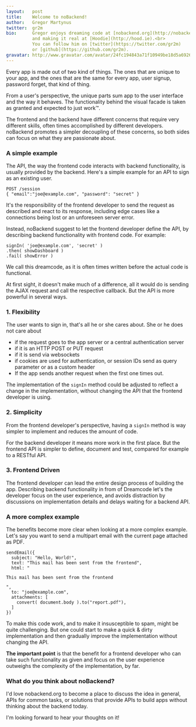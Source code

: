 ```yaml
---
layout:   post
title:    Welcome to noBackend!
author:   Gregor Martynus
twitter:  gr2m
bio:      Gregor enjoys dreaming code at [nobackend.org](http://nobackend.org)
          and making it real at [Hoodie](http://hood.ie).<br>
          You can follow him on [twitter](https://twitter.com/gr2m)
          or [github](https://github.com/gr2m).
gravatar: http://www.gravatar.com/avatar/24fc194843a71f10949be18d5a692682
---
```


Every app is made out of two kind of things. The ones that are unique to your app, and the ones that are the same for every app, user signup, password forget, that kind of thing.

From a user's perspective, the unique parts sum app to the user interface and the way it behaves. The functionality behind the visual facade is taken as granted and expected to just work™.

The frontend and the backend have different concerns that require very different skills, often times accomplished by different developers. noBackend promotes a simpler decoupling of these concerns, so both sides can focus on what they are passionate about.


### A simple example

The API, the way the frontend code interacts with backend functionality, is usually provided by the backend. Here's a simple example for an API to sign as an existing user.

<pre><code class="language-bash">POST /session
{ "email":"joe@example.com", "password": "secret" }</code></pre>

It's the responsibility of the frontend developer to send the request as described and react to its response, including edge cases like a connections being lost or an unforeseen server error.

Instead, noBackend suggest to let the frontend developer define the API, by describing backend functionality with frontend code. For example:

<pre><code class="language-javascript">signIn( 'joe@example.com', 'secret' )
.then( showDashboard )
.fail( showError )
</code></pre>

We call this dreamcode, as it is often times written before the actual code is functional.

At first sight, it doesn't make much of a difference, all it would do is sending the AJAX request and call the respective callback. But the API is more powerful in several ways.

### 1. Flexibility 

The user wants to sign in, that's all he or she cares about.
She or he does not care about

- if the request goes to the app server or a central authentication server
- if it is an HTTP POST or PUT request
- if it is send via websockets
- if cookies are used for authentication, or session IDs send as query parameter or as a custom header
- If the app sends another request when the first one times out.

The implementation of the `signIn` method could be adjusted to reflect a change in the implementation, without changing the API that the frontend developer is using. 

### 2. Simplicity

From the frontend developer's perspective, having a `signIn` method is way simpler to implement and reduces the amount of code.

For the backend developer it means more work in the first place. But the frontend API is simpler to define, document and test, compared for example to a RESTful API.

### 3. Frontend Driven

The frontend developer can lead the entire design process of building the app. Describing backend functionality in from of Dreamcode let's the developer focus on the user experience, and avoids distraction by discussions on implementation details and delays waiting for a backend API.

### A more complex example

The benefits become more clear when looking at a more complex example. Let's say you want to send a multipart email with the current page attached as PDF.

<pre><code class="language-javascript">sendEmail({
  subject: "Hello, World!",
  text: "This mail has been sent from the frontend",
  html: "<p>This mail has been sent from the frontend</p>",
  to: "joe@example.com",
  attachments: [ 
    convert( document.body ).to("report.pdf"),
  ]
})</code></pre>

To make this code work, and to make it insusceptible to spam, might be quite challenging. But one could start to make a quick & dirty implementation and then gradually improve the implementation without changing the API.

**The important point** is that the benefit for a frontend developer who can take such functionality as given and focus on the user experience outweighs the complexity of the implementation, by far.

### What do you think about noBackend?

I'd love nobackend.org to become a place to discuss the idea in general, APIs for common tasks, or solutions that provide APIs to build apps without thinking about the backend today.

I'm looking forward to hear your thoughts on it!
